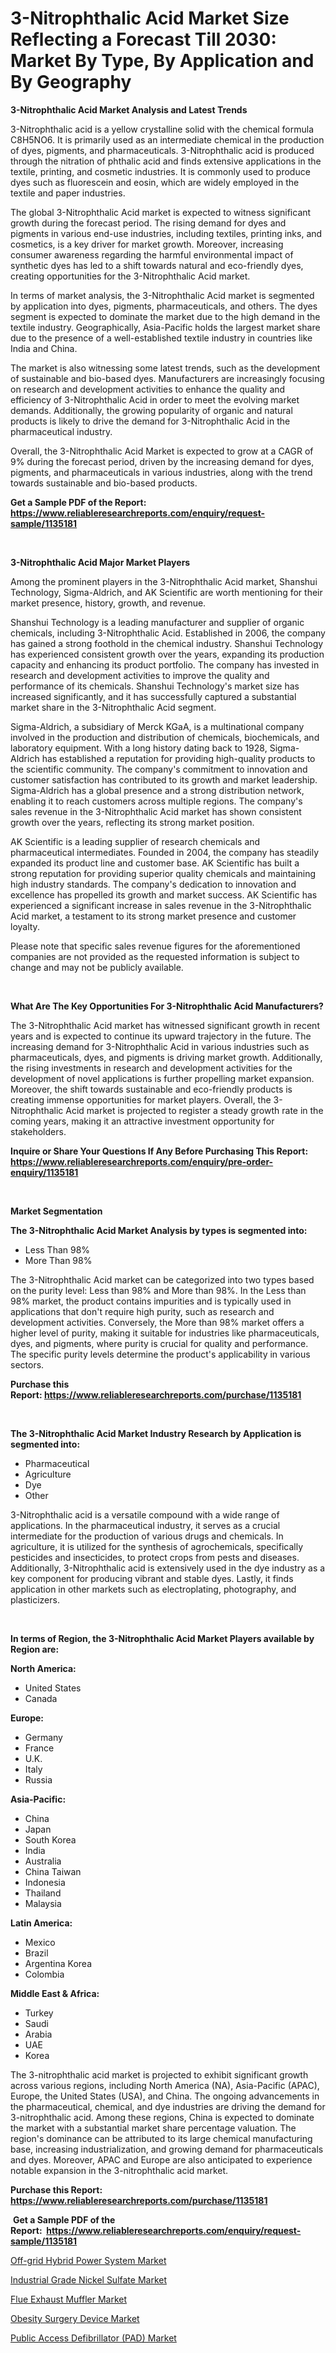 <p><h1>3-Nitrophthalic Acid Market Size Reflecting a Forecast Till 2030: Market By Type, By Application and By Geography</h1></p><p><strong>3-Nitrophthalic Acid Market Analysis and Latest Trends</strong></p>
<p><p>3-Nitrophthalic acid is a yellow crystalline solid with the chemical formula C8H5NO6. It is primarily used as an intermediate chemical in the production of dyes, pigments, and pharmaceuticals. 3-Nitrophthalic acid is produced through the nitration of phthalic acid and finds extensive applications in the textile, printing, and cosmetic industries. It is commonly used to produce dyes such as fluorescein and eosin, which are widely employed in the textile and paper industries.</p><p>The global 3-Nitrophthalic Acid market is expected to witness significant growth during the forecast period. The rising demand for dyes and pigments in various end-use industries, including textiles, printing inks, and cosmetics, is a key driver for market growth. Moreover, increasing consumer awareness regarding the harmful environmental impact of synthetic dyes has led to a shift towards natural and eco-friendly dyes, creating opportunities for the 3-Nitrophthalic Acid market.</p><p>In terms of market analysis, the 3-Nitrophthalic Acid market is segmented by application into dyes, pigments, pharmaceuticals, and others. The dyes segment is expected to dominate the market due to the high demand in the textile industry. Geographically, Asia-Pacific holds the largest market share due to the presence of a well-established textile industry in countries like India and China.</p><p>The market is also witnessing some latest trends, such as the development of sustainable and bio-based dyes. Manufacturers are increasingly focusing on research and development activities to enhance the quality and efficiency of 3-Nitrophthalic Acid in order to meet the evolving market demands. Additionally, the growing popularity of organic and natural products is likely to drive the demand for 3-Nitrophthalic Acid in the pharmaceutical industry.</p><p>Overall, the 3-Nitrophthalic Acid Market is expected to grow at a CAGR of 9% during the forecast period, driven by the increasing demand for dyes, pigments, and pharmaceuticals in various industries, along with the trend towards sustainable and bio-based products.</p></p>
<p><strong>Get a Sample PDF of the Report:&nbsp; <a href="https://www.reliableresearchreports.com/enquiry/request-sample/1135181">https://www.reliableresearchreports.com/enquiry/request-sample/1135181</a></strong></p>
<p>&nbsp;</p>
<p><strong>3-Nitrophthalic Acid Major Market Players</strong></p>
<p><p>Among the prominent players in the 3-Nitrophthalic Acid market, Shanshui Technology, Sigma-Aldrich, and AK Scientific are worth mentioning for their market presence, history, growth, and revenue.</p><p>Shanshui Technology is a leading manufacturer and supplier of organic chemicals, including 3-Nitrophthalic Acid. Established in 2006, the company has gained a strong foothold in the chemical industry. Shanshui Technology has experienced consistent growth over the years, expanding its production capacity and enhancing its product portfolio. The company has invested in research and development activities to improve the quality and performance of its chemicals. Shanshui Technology's market size has increased significantly, and it has successfully captured a substantial market share in the 3-Nitrophthalic Acid segment.</p><p>Sigma-Aldrich, a subsidiary of Merck KGaA, is a multinational company involved in the production and distribution of chemicals, biochemicals, and laboratory equipment. With a long history dating back to 1928, Sigma-Aldrich has established a reputation for providing high-quality products to the scientific community. The company's commitment to innovation and customer satisfaction has contributed to its growth and market leadership. Sigma-Aldrich has a global presence and a strong distribution network, enabling it to reach customers across multiple regions. The company's sales revenue in the 3-Nitrophthalic Acid market has shown consistent growth over the years, reflecting its strong market position.</p><p>AK Scientific is a leading supplier of research chemicals and pharmaceutical intermediates. Founded in 2004, the company has steadily expanded its product line and customer base. AK Scientific has built a strong reputation for providing superior quality chemicals and maintaining high industry standards. The company's dedication to innovation and excellence has propelled its growth and market success. AK Scientific has experienced a significant increase in sales revenue in the 3-Nitrophthalic Acid market, a testament to its strong market presence and customer loyalty.</p><p>Please note that specific sales revenue figures for the aforementioned companies are not provided as the requested information is subject to change and may not be publicly available.</p></p>
<p>&nbsp;</p>
<p><strong>What Are The Key Opportunities For 3-Nitrophthalic Acid Manufacturers?</strong></p>
<p><p>The 3-Nitrophthalic Acid market has witnessed significant growth in recent years and is expected to continue its upward trajectory in the future. The increasing demand for 3-Nitrophthalic Acid in various industries such as pharmaceuticals, dyes, and pigments is driving market growth. Additionally, the rising investments in research and development activities for the development of novel applications is further propelling market expansion. Moreover, the shift towards sustainable and eco-friendly products is creating immense opportunities for market players. Overall, the 3-Nitrophthalic Acid market is projected to register a steady growth rate in the coming years, making it an attractive investment opportunity for stakeholders.</p></p>
<p><strong>Inquire or Share Your Questions If Any Before Purchasing This Report: <a href="https://www.reliableresearchreports.com/enquiry/pre-order-enquiry/1135181">https://www.reliableresearchreports.com/enquiry/pre-order-enquiry/1135181</a></strong></p>
<p>&nbsp;</p>
<p><strong>Market Segmentation</strong></p>
<p><strong>The 3-Nitrophthalic Acid Market Analysis by types is segmented into:</strong></p>
<p><ul><li>Less Than 98%</li><li>More Than 98%</li></ul></p>
<p><p>The 3-Nitrophthalic Acid market can be categorized into two types based on the purity level: Less than 98% and More than 98%. In the Less than 98% market, the product contains impurities and is typically used in applications that don't require high purity, such as research and development activities. Conversely, the More than 98% market offers a higher level of purity, making it suitable for industries like pharmaceuticals, dyes, and pigments, where purity is crucial for quality and performance. The specific purity levels determine the product's applicability in various sectors.</p></p>
<p><strong>Purchase this Report:&nbsp;<a href="https://www.reliableresearchreports.com/purchase/1135181">https://www.reliableresearchreports.com/purchase/1135181</a></strong></p>
<p>&nbsp;</p>
<p><strong>The 3-Nitrophthalic Acid Market Industry Research by Application is segmented into:</strong></p>
<p><ul><li>Pharmaceutical</li><li>Agriculture</li><li>Dye</li><li>Other</li></ul></p>
<p><p>3-Nitrophthalic acid is a versatile compound with a wide range of applications. In the pharmaceutical industry, it serves as a crucial intermediate for the production of various drugs and chemicals. In agriculture, it is utilized for the synthesis of agrochemicals, specifically pesticides and insecticides, to protect crops from pests and diseases. Additionally, 3-Nitrophthalic acid is extensively used in the dye industry as a key component for producing vibrant and stable dyes. Lastly, it finds application in other markets such as electroplating, photography, and plasticizers.</p></p>
<p>&nbsp;</p>
<p><strong>In terms of Region, the 3-Nitrophthalic Acid Market Players available by Region are:</strong></p>
<p>
    <p> <strong> North America: </strong>
        <ul>
            <li>United States</li>
            <li>Canada</li>
        </ul>
        </p> 
    <p> <strong> Europe: </strong>
        <ul>
            <li>Germany</li>
            <li>France</li>
            <li>U.K.</li>
            <li>Italy</li>
            <li>Russia</li>
        </ul>
        </p> 
    <p> <strong> Asia-Pacific: </strong>
        <ul>
            <li>China</li>
            <li>Japan</li>
            <li>South Korea</li>
            <li>India</li>
            <li>Australia</li>
            <li>China Taiwan</li>
            <li>Indonesia</li>
            <li>Thailand</li>
            <li>Malaysia</li>
        </ul>
        </p> 
    <p> <strong> Latin America: </strong>
        <ul>
            <li>Mexico</li>
            <li>Brazil</li>
            <li>Argentina Korea</li>
            <li>Colombia</li>
        </ul>
        </p> 
    <p> <strong> Middle East & Africa: </strong>
        <ul>
            <li>Turkey</li>
            <li>Saudi</li>
            <li>Arabia</li>
            <li>UAE</li>
            <li>Korea</li>
        </ul>
    </p>
    </p>
<p><p>The 3-nitrophthalic acid market is projected to exhibit significant growth across various regions, including North America (NA), Asia-Pacific (APAC), Europe, the United States (USA), and China. The ongoing advancements in the pharmaceutical, chemical, and dye industries are driving the demand for 3-nitrophthalic acid. Among these regions, China is expected to dominate the market with a substantial market share percentage valuation. The region's dominance can be attributed to its large chemical manufacturing base, increasing industrialization, and growing demand for pharmaceuticals and dyes. Moreover, APAC and Europe are also anticipated to experience notable expansion in the 3-nitrophthalic acid market.</p></p>
<p><strong>Purchase this Report: <a href="https://www.reliableresearchreports.com/purchase/1135181">https://www.reliableresearchreports.com/purchase/1135181</a></strong></p>
<p>&nbsp;<strong>Get a Sample PDF of the Report:&nbsp;&nbsp;<a href="https://www.reliableresearchreports.com/enquiry/request-sample/1135181">https://www.reliableresearchreports.com/enquiry/request-sample/1135181</a></strong></p>
<p><strong></strong></p>
<p><p><a href="https://medium.com/@bethhermann2023/off-grid-hybrid-power-system-market-outlook-industry-overview-and-forecast-2023-to-2030-3a205d1c35d9">Off-grid Hybrid Power System Market</a></p><p><a href="https://www.linkedin.com/pulse/industrial-grade-nickel-sulfate-market-size-share-amp-trends/">Industrial Grade Nickel Sulfate Market</a></p><p><a href="https://github.com/marloy8/Market-Research-Report-List-1/blob/main/flue-exhaust-muffler-market.md">Flue Exhaust Muffler Market</a></p><p><a href="https://medium.com/@robinrathi2023/obesity-surgery-device-market-exploring-market-share-market-trends-and-future-growth-f0b6abf899b5">Obesity Surgery Device Market</a></p><p><a href="https://github.com/mahnoor2003/Market-Research-Report-List-1/blob/main/public-access-defibrillator-pad-market.md">Public Access Defibrillator (PAD) Market</a></p></p>